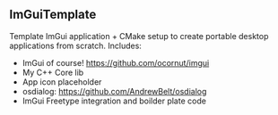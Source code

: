 ## ImGuiTemplate
Template ImGui application + CMake setup to create portable desktop applications from scratch.
Includes:
- ImGui of course! https://github.com/ocornut/imgui
- My C++ Core lib
- App icon placeholder
- osdialog: https://github.com/AndrewBelt/osdialog
- ImGui Freetype integration and boilder plate code
